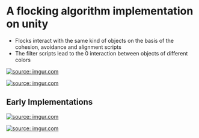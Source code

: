# A flocking algorithm implementation on unity

- Flocks interact with the same kind of objects on the basis of the cohesion, avoidance and alignment scripts
- The filter scripts lead to the 0 interaction between objects of different colors

<a href="https://imgur.com/nTxDSSu"><img src="https://i.imgur.com/nTxDSSu.gif" title="source: imgur.com" /></a>

<a href="https://imgur.com/LY62Ox6"><img src="https://i.imgur.com/LY62Ox6.gif" title="source: imgur.com" /></a>

## Early Implementations

<a href="https://imgur.com/S41VdiA"><img src="https://i.imgur.com/S41VdiA.gif" title="source: imgur.com" /></a>

<a href="https://imgur.com/PVnK3a7"><img src="https://i.imgur.com/PVnK3a7.gif" title="source: imgur.com" /></a>
